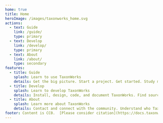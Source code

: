 ```yaml
---
home: true
title: Home
heroImage: /images/taxonworks_home.svg
actions: 
  - text: Guide
    link: /guide/
    type: primary
  - text: Develop
    link: /develop/
    type: primary
  - text: About
    link: /about/
    type: secondary
features:
  - title: Guide
    splash: Learn to use TaxonWorks 
    details: Get the big picture. Start a project. Get started. Study manuals, watch videos, get tips, learn best practices from SOPs, answer "How do I?" from FAQs, mobilize data with import and export, conect workflows with the API. Request features, file bug reports.
  - title: Develop
    splash: Learn to develop TaxonWorks
    details: Install, design, code, and document TaxonWorks. Find source-code, data-models and technical documentation. Issue tracking. Build this site!
  - title: About
    splash: Learn more about TaxonWorks
    details: Contact and connect with the community. Understand who TaxonWorks is for. Cite the project. Find users, their data, and examples of use. Read about its past, present and future. More about biodiversity informatics.
footer: Content is CC0.  [Please consider citation](https://docs.taxonworks.org/about/citing-taxonworks.html).
---
```

